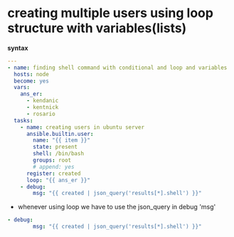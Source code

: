 # creating multiple users using loop structure with variables(lists)

**syntax**

```yml
---
- name: finding shell command with conditional and loop and variables
  hosts: node
  become: yes
  vars:
    ans_er:
      - kendanic
      - kentnick
      - rosario
  tasks:
    - name: creating users in ubuntu server
      ansible.builtin.user:
        name: "{{ item }}"
        state: present
        shell: /bin/bash
        groups: root
        # append: yes
      register: created
      loop: "{{ ans_er }}"
    - debug:
        msg: "{{ created | json_query('results[*].shell') }}"

```

- whenever using loop we have to use the json_query in debug 'msg'

```yml
- debug:
        msg: "{{ created | json_query('results[*].shell') }}"
```
